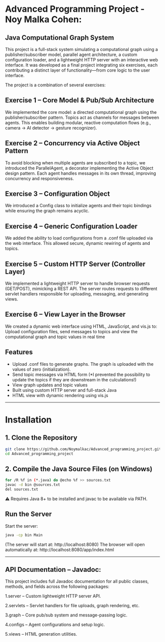 # Advanced Programming Project - Noy Malka Cohen: #

## Java Computational Graph System
This project is a full-stack system simulating a computational graph using a publisher/subscriber model, parallel agent architecture, a custom configuration loader, and a lightweight HTTP server with an interactive web interface. It was developed as a final project integrating six exercises, each contributing a distinct layer of functionality—from core logic to the user interface.

The project is a combination of several exercises:

## Exercise 1 – Core Model & Pub/Sub Architecture
We implemented the core model: a directed computational graph using the publisher/subscriber pattern. Topics act as channels for messages between agents. This enables building modular, reactive computation flows (e.g., camera → AI detector → gesture recognizer).

## Exercise 2 – Concurrency via Active Object Pattern
To avoid blocking when multiple agents are subscribed to a topic, we introduced the ParallelAgent, a decorator implementing the Active Object design pattern. Each agent handles messages in its own thread, improving concurrency and responsiveness.

## Exercise 3 – Configuration Object
We introduced a Config class to initialize agents and their topic bindings while ensuring the graph remains acyclic.

## Exercise 4 – Generic Configuration Loader
We added the ability to load configurations from a .conf file uploaded via the web interface. This allowed secure, dynamic rewiring of agents and topics.

## Exercise 5 – Custom HTTP Server (Controller Layer)
We implemented a lightweight HTTP server to handle browser requests (GET/POST), mimicking a REST API. The server routes requests to different servlet handlers responsible for uploading, messaging, and generating views.

## Exercise 6 – View Layer in the Browser
We created a dynamic web interface using HTML, JavaScript, and vis.js to:
Upload configuration files, send messages to topics and view the computational graph and topic values in real time



## Features
- Upload .conf files to generate graphs. The graph is uploaded with the values of zero (initialization).
- Send topic messages via HTML form (*I prevented the possibility to update the topics if they are downstream in the culculations!)
- View graph updates and topic values
- Built using custom HTTP server and full-stack Java
- HTML view with dynamic rendering using vis.js

---

# Installation

## 1. Clone the Repository
```bash
git clone https://github.com/Noymalkac/Advanced_programming_project.git
cd Advanced_programming_project
```

## 2. Compile the Java Source Files (on Windows)

```bash
for /R %f in (*.java) do @echo %f >> sources.txt
javac -d bin @sources.txt
del sources.txt
```
⚠️ Requires Java 8+ to be installed and javac to be available via PATH.

## Run the Server
Start the server:

```bash
java -cp bin Main
```
(The server will start at: http://localhost:8080)
The browser will open automatically at: http://localhost:8080/app/index.html

---
## API Documentation – Javadoc:
This project includes full Javadoc documentation for all public classes, methods, and fields across the following packages:

1.server – Custom lightweight HTTP server API.

2.servlets – Servlet handlers for file uploads, graph rendering, etc.

3.graph – Core pub/sub system and message-passing logic.

4.configs – Agent configurations and setup logic.

5.views – HTML generation utilities.
